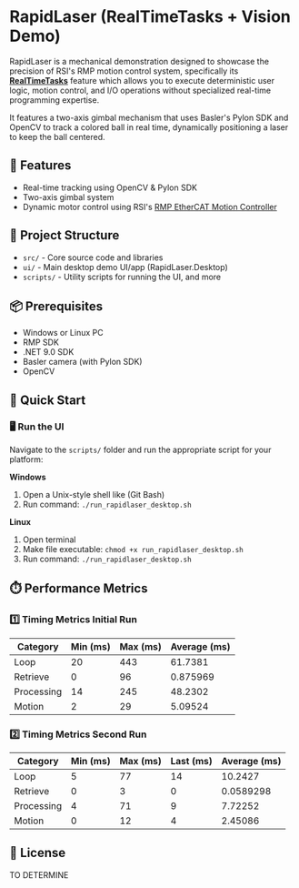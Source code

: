 # RapidLaser (RealTimeTasks + Vision Demo)

RapidLaser is a mechanical demonstration designed to showcase the precision of RSI's RMP motion control system, specifically its [**RealTimeTasks**](https://support.roboticsys.com/rmp/rttasks.html) feature which allows you to execute deterministic user logic, motion control, and I/O operations without specialized real-time programming expertise.  

It features a two-axis gimbal mechanism that uses Basler's Pylon SDK and OpenCV to track a colored ball in real time, dynamically positioning a laser to keep the ball centered.

## 🚀 Features

- Real-time tracking using OpenCV & Pylon SDK
- Two-axis gimbal system
- Dynamic motor control using RSI's [RMP EtherCAT Motion Controller](https://www.roboticsys.com/rmp-ethercat-motion-controller)

## 📁 Project Structure

- `src/` - Core source code and libraries
- `ui/` - Main desktop demo UI/app (RapidLaser.Desktop)
- `scripts/` - Utility scripts for running the UI, and more

## 📦 Prerequisites

- Windows or Linux PC
- RMP SDK
- .NET 9.0 SDK
- Basler camera (with Pylon SDK)
- OpenCV

## 🏁 Quick Start

### 🖥️ Run the UI

Navigate to the `scripts/` folder and run the appropriate script for your platform:

**Windows**  

1. Open a Unix-style shell like (Git Bash)
2. Run command: `./run_rapidlaser_desktop.sh`  

**Linux**  

1. Open terminal
2. Make file executable: `chmod +x run_rapidlaser_desktop.sh`
3. Run command: `./run_rapidlaser_desktop.sh` 

## ⏱️ Performance Metrics

### 1️⃣ Timing Metrics Initial Run

| Category   | Min (ms) | Max (ms) | Average (ms) |
|------------|----------|----------|--------------|
| Loop       | 20       | 443      | 61.7381      |
| Retrieve   | 0        | 96       | 0.875969     |
| Processing | 14       | 245      | 48.2302      |
| Motion     | 2        | 29       | 5.09524      |

### 2️⃣ Timing Metrics Second Run

| Category   | Min (ms) | Max (ms) | Last (ms) | Average (ms) |
|------------|----------|----------|-----------|---------------|
| Loop       | 5        | 77       | 14        | 10.2427       |
| Retrieve   | 0        | 3        | 0         | 0.0589298     |
| Processing | 4        | 71       | 9         | 7.72252       |
| Motion     | 0        | 12       | 4         | 2.45086       |

## 📄 License

TO DETERMINE